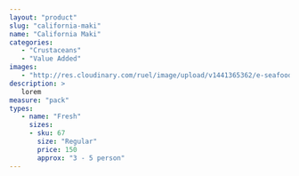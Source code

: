 ```yaml
---
layout: "product"
slug: "california-maki"
name: "California Maki"
categories:
   - "Crustaceans"
   - "Value Added"
images:
   - "http://res.cloudinary.com/ruel/image/upload/v1441365362/e-seafoods/colifornia-maki.jpg"
description: >
   lorem
measure: "pack"
types: 
   - name: "Fresh"
     sizes: 
     - sku: 67
       size: "Regular"
       price: 150
       approx: "3 - 5 person"
---
```

